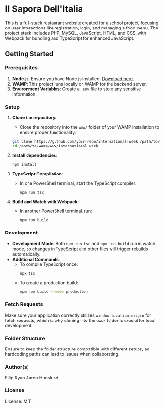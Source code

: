 # Il Sapora Dell'Italia

This is a full-stack restaurant website created for a school project, focusing on user interactions like registration, login, and managing a food menu. The project stack includes PHP, MySQL, JavaScript, HTML, and CSS, with Webpack for bundling and TypeScript for enhanced JavaScript.

## Getting Started

### Prerequisites

1. **Node.js**: Ensure you have Node.js installed. [Download here](https://nodejs.org/).
2. **WAMP**: This project runs locally on WAMP for the backend server.
3. **Environment Variables**: Create a `.env` file to store any sensitive information.

### Setup

1. **Clone the repository**:

   -  Clone the repository into the `www/` folder of your WAMP installation to ensure proper functionality:

   ```bash
   git clone https://github.com/your-repo/international-week /path/to/wamp/www/international-week
   cd /path/to/wamp/www/international-week
   ```

2. **Install dependencies**:

   ```bash
   npm install
   ```

3. **TypeScript Compilation**:

   -  In one PowerShell terminal, start the TypeScript compiler:
      ```bash
      npm run tsc
      ```

4. **Build and Watch with Webpack**:
   -  In another PowerShell terminal, run:
      ```bash
      npm run build
      ```

### Development

-  **Development Mode**: Both `npm run tsc` and `npm run build` run in watch mode, so changes in TypeScript and other files will trigger rebuilds automatically.
-  **Additional Commands**:
   -  To compile TypeScript once:
      ```bash
      npx tsc
      ```
   -  To create a production build:
      ```bash
      npm run build --mode production
      ```

### Fetch Requests

Make sure your application correctly utilizes `window.location.origin` for fetch requests, which is why cloning into the `www/` folder is crucial for local development.

### Folder Structure

Ensure to keep the folder structure compatible with different setups, as hardcoding paths can lead to issues when collaborating.

### Author(s)

Filip Ryan
Aaron Hunslund

### License

License: MIT
